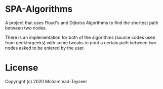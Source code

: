 # SPA-Algorithms
A project that uses Floyd's and Dijkstra Algorithms to find the shortest path between two nodes.


There is an implementation for both of the algorithms (source codes used from geekforgeeks) with some tweaks to print a certain path between two nodes asked to be entered by the user.

# License

Copyright (c) 2020 Mohammad-Tayseer
